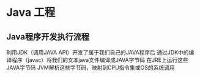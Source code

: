 # Java 工程

## Java程序开发执行流程
利用JDK（调用JAVA API）开发了属于我们自己的JAVA程序后
通过JDK中的编译程序（javac）将我们的文本java文件编译成JAVA字节码
在JRE上运行这些JAVA字节码
JVM解析这些字节码，映射到CPU指令集或OS的系统调用

